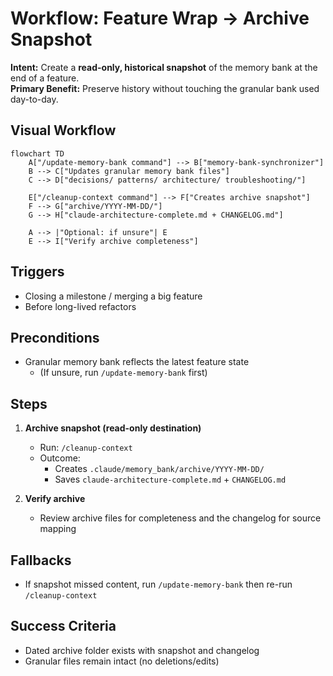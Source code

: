 # Workflow: Feature Wrap → Archive Snapshot

**Intent:** Create a **read-only, historical snapshot** of the memory bank at the end of a feature.  
**Primary Benefit:** Preserve history without touching the granular bank used day-to-day.

## Visual Workflow

```mermaid
flowchart TD
    A["/update-memory-bank command"] --> B["memory-bank-synchronizer"]
    B --> C["Updates granular memory bank files"]
    C --> D["decisions/ patterns/ architecture/ troubleshooting/"]
    
    E["/cleanup-context command"] --> F["Creates archive snapshot"]
    F --> G["archive/YYYY-MM-DD/"]
    G --> H["claude-architecture-complete.md + CHANGELOG.md"]
    
    A --> |"Optional: if unsure"| E
    E --> I["Verify archive completeness"]
```

## Triggers
- Closing a milestone / merging a big feature
- Before long-lived refactors

## Preconditions
- Granular memory bank reflects the latest feature state
  - (If unsure, run `/update-memory-bank` first)

## Steps
1) **Archive snapshot (read-only destination)**
   - Run: `/cleanup-context`
   - Outcome:
     - Creates `.claude/memory_bank/archive/YYYY-MM-DD/`
     - Saves `claude-architecture-complete.md` + `CHANGELOG.md`

2) **Verify archive**
   - Review archive files for completeness and the changelog for source mapping

## Fallbacks
- If snapshot missed content, run `/update-memory-bank` then re-run `/cleanup-context`

## Success Criteria
- Dated archive folder exists with snapshot and changelog
- Granular files remain intact (no deletions/edits)
